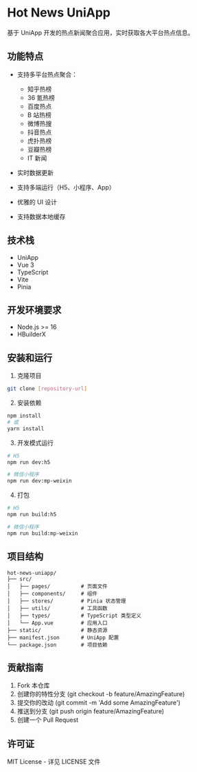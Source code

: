 # Hot News UniApp

基于 UniApp 开发的热点新闻聚合应用，实时获取各大平台热点信息。

## 功能特点

- 支持多平台热点聚合：

  - 知乎热榜
  - 36 氪热榜
  - 百度热点
  - B 站热榜
  - 微博热搜
  - 抖音热点
  - 虎扑热榜
  - 豆瓣热榜
  - IT 新闻

- 实时数据更新
- 支持多端运行（H5、小程序、App）
- 优雅的 UI 设计
- 支持数据本地缓存

## 技术栈

- UniApp
- Vue 3
- TypeScript
- Vite
- Pinia

## 开发环境要求

- Node.js >= 16
- HBuilderX

## 安装和运行

1. 克隆项目

```bash
git clone [repository-url]
```

2. 安装依赖

```bash
npm install
# 或
yarn install
```

3. 开发模式运行

```bash
# H5
npm run dev:h5

# 微信小程序
npm run dev:mp-weixin
```

4. 打包

```bash
# H5
npm run build:h5

# 微信小程序
npm run build:mp-weixin
```

## 项目结构

```
hot-news-uniapp/
├── src/
│   ├── pages/          # 页面文件
│   ├── components/     # 组件
│   ├── stores/         # Pinia 状态管理
│   ├── utils/          # 工具函数
│   ├── types/          # TypeScript 类型定义
│   └── App.vue         # 应用入口
├── static/             # 静态资源
├── manifest.json       # UniApp 配置
└── package.json        # 项目依赖
```

## 贡献指南

1. Fork 本仓库
2. 创建你的特性分支 (git checkout -b feature/AmazingFeature)
3. 提交你的改动 (git commit -m 'Add some AmazingFeature')
4. 推送到分支 (git push origin feature/AmazingFeature)
5. 创建一个 Pull Request

## 许可证

MIT License - 详见 LICENSE 文件
